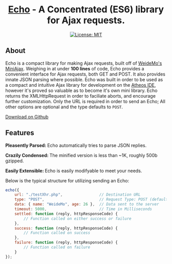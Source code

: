 
<div align="center">
    <h1><a href="https://www.elsenova.io/Echo/">Echo</a> - A Concentrated (ES6) library for Ajax requests.</h1>
</div>

<div align="center">

[![License: MIT](https://img.shields.io/badge/License-MIT-yellow.svg)](https://opensource.org/licenses/MIT)

</div>

## About
Echo is a compact library for making Ajax requests, built off of <a href="https://github.com/WeideMo/miniAjax">WeideMo's MiniAjax</a>. Weighing in at under <b>100 lines</b> of code, Echo provides a convenient interface for Ajax requests, both GET and POST. It also provides innate JSON parsing where possible. Echo was built in order to be used as a compact and intuitive Ajax library for development on the <a href="https://www.athos.io/">Atheos IDE</a>, however it's proved so valuable as to become it's own mini library. Echo returns the XMLHttpRequest in order to faciliate aborts, and encourage further customization. Only the URL is required in order to send an Echo; All other options are optional and the type defaults to <code>POST</code>.

<a href="https://github.com/hlsiira/Echo" class="download">Download on Github</a>

## Features
<p><strong>Pleasently Parsed: </strong>Echo automatically tries to parse JSON replies.</p>
<p><strong>Crazily Condensed: </strong>The minified version is less than ~1K, roughly 500b gzipped.</p>
<p><strong>Easily Extensible: </strong>Echo is easily modifyable to meet your needs.</p>

Below is the typical structure for utilizing sending an Echo:

```javascript
echo({
    url: "./testXhr.php",                // Destination URL
    type: "POST",                        // Request Type: POST (default) or GET
    data: { name: "WeideMo", age: 26 },  // Data sent to the server
    timeout: 5000,						 // Time in Milliseconds
    settled: function (reply, httpResponseCode) {
        // Function called on either success or failure
    },    
    success: function (reply, httpResponseCode) {
        // Function called on success
    },
    failure: function (reply, httpResponseCode) {
        // Function called on failure
    }
});
```